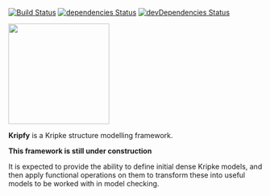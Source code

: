 [![Build Status](https://travis-ci.com/vittau/kripfy.svg?branch=master)](https://travis-ci.com/vittau/kripfy)
[![dependencies Status](https://david-dm.org/vittau/kripfy/status.svg)](https://david-dm.org/vittau/kripfy)
[![devDependencies Status](https://david-dm.org/vittau/kripfy/dev-status.svg)](https://david-dm.org/vittau/kripfy?type=dev)

<img src="https://www.vitorpmach.com/kripfy/logo.png" width="200">

**Kripfy** is a Kripke structure modelling framework.

**This framework is still under construction**

It is expected to provide the ability to define initial dense Kripke models, and then apply functional operations on them to transform these into useful models to be worked with in model checking.
